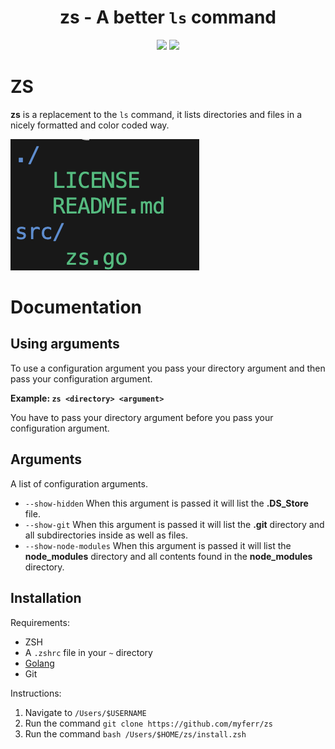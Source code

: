 <div align="center">
<h1>zs - A better <code>ls</code> command</h1>
<img src="https://img.shields.io/badge/Language-Golang-informational?logo=go&style=plastic&logoColor=333333&color=666666&labelColor=ffff">
<img src="https://img.shields.io/badge/Made%20For-ZSH-informational?logo=go&style=plastic&logoColor=333333&color=666666&labelColor=ffff">
</div>

# ZS

**zs** is a replacement to the `ls` command, it lists directories and files in a nicely formatted and color coded way.

![](https://github.com/myferr/zs/blob/main/img.png?raw=true)

# Documentation

## Using arguments

To use a configuration argument you pass your directory argument and then pass your configuration argument.

**Example: `zs <directory> <argument>`**

You have to pass your directory argument before you pass your configuration argument.

## Arguments

A list of configuration arguments.

- `--show-hidden` When this argument is passed it will list the **.DS_Store** file.
- `--show-git` When this argument is passed it will list the **.git** directory and all subdirectories inside as well as files.
- `--show-node-modules` When this argument is passed it will list the **node_modules** directory and all contents found in the **node_modules** directory.

## Installation

Requirements:

- ZSH
- A `.zshrc` file in your `~` directory
- [Golang](https://go.dev)
- Git

Instructions:

1. Navigate to `/Users/$USERNAME`
2. Run the command `git clone https://github.com/myferr/zs`
3. Run the command `bash /Users/$HOME/zs/install.zsh`
